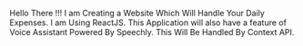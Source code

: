 Hello There !!!
I am Creating a Website Which Will Handle Your Daily Expenses. 
I am Using ReactJS.
This Application will also have a feature of Voice Assistant Powered By Speechly.
This Will Be Handled By Context API.
